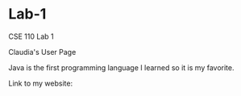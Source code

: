 # Lab-1
CSE 110 Lab 1

Claudia's User Page

Java is the first programming language I learned so it is my favorite.

Link to my website: 
